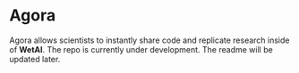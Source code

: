 # Agora

Agora allows scientists to instantly share code and replicate research inside of **WetAI**.  The repo is currently under development. The readme will be updated later.


